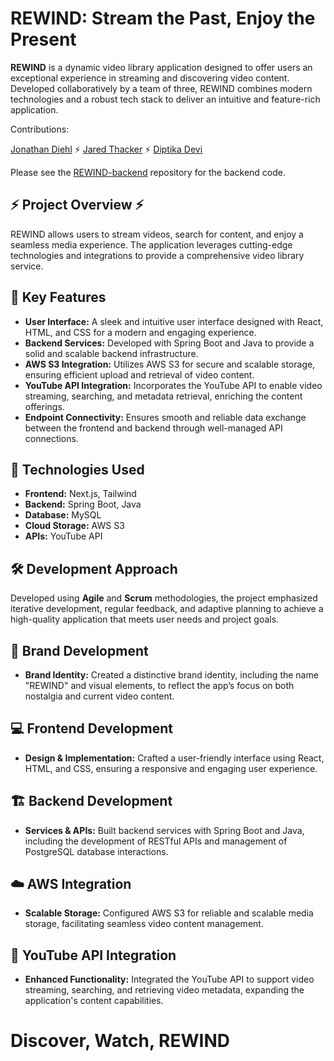 # REWIND: Stream the Past, Enjoy the Present

**REWIND** is a dynamic video library application designed to offer users an exceptional experience in streaming and discovering video content. Developed collaboratively by a team of three, REWIND combines modern technologies and a robust tech stack to deliver an intuitive and feature-rich application.

Contributions: 

[Jonathan Diehl](https://github.com/JWDiehl) ⚡️ [Jared Thacker](https://github.com/JaredThacker) ⚡️ [Diptika Devi](https://github.com/DiptikaD)

Please see the [REWIND-backend](https://github.com/JWDiehl/REWIND-backend) repository for the backend code.

## ⚡️ **Project Overview ⚡️**

REWIND allows users to stream videos, search for content, and enjoy a seamless media experience. The application leverages cutting-edge technologies and integrations to provide a comprehensive video library service. 

## 🌟 **Key Features**

- **User Interface:** A sleek and intuitive user interface designed with React, HTML, and CSS for a modern and engaging experience.
- **Backend Services:** Developed with Spring Boot and Java to provide a solid and scalable backend infrastructure.
- **AWS S3 Integration:** Utilizes AWS S3 for secure and scalable storage, ensuring efficient upload and retrieval of video content.
- **YouTube API Integration:** Incorporates the YouTube API to enable video streaming, searching, and metadata retrieval, enriching the content offerings.
- **Endpoint Connectivity:** Ensures smooth and reliable data exchange between the frontend and backend through well-managed API connections.

## 🔧 **Technologies Used**

- **Frontend:** Next.js, Tailwind
- **Backend:** Spring Boot, Java
- **Database:** MySQL
- **Cloud Storage:** AWS S3
- **APIs:** YouTube API

## 🛠️ **Development Approach**

Developed using **Agile** and **Scrum** methodologies, the project emphasized iterative development, regular feedback, and adaptive planning to achieve a high-quality application that meets user needs and project goals.

## 🎨 **Brand Development**

- **Brand Identity:** Created a distinctive brand identity, including the name "REWIND" and visual elements, to reflect the app’s focus on both nostalgia and current video content.

## 💻 **Frontend Development**

- **Design & Implementation:** Crafted a user-friendly interface using React, HTML, and CSS, ensuring a responsive and engaging user experience.

## 🏗️ **Backend Development**

- **Services & APIs:** Built backend services with Spring Boot and Java, including the development of RESTful APIs and management of PostgreSQL database interactions.

## ☁️ **AWS Integration**

- **Scalable Storage:** Configured AWS S3 for reliable and scalable media storage, facilitating seamless video content management.

## 🎥 **YouTube API Integration**

- **Enhanced Functionality:** Integrated the YouTube API to support video streaming, searching, and retrieving video metadata, expanding the application's content capabilities.

# Discover, Watch, REWIND 
